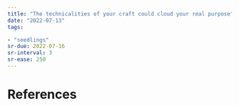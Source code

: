 ```yaml
---
title: "The technicalities of your craft could cloud your real purpose"
date: "2022-07-13"
tags:

- "seedlings"
sr-due: 2022-07-16
sr-interval: 3
sr-ease: 250
---
```



# References

